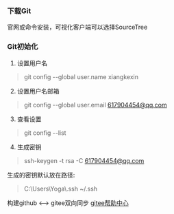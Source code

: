 
### 下载Git
官网或命令安装，可视化客户端可以选择SourceTree

### Git初始化
1. 设置用户名
> git config --global user.name xiangkexin

2. 设置用户名邮箱
> git config --global user.email 617904454@qq.com

3. 查看设置
> git config --list

4. 生成密钥
> ssh-keygen -t rsa -C 617904454@qq.com

生成的密钥默认放在路径:
> C:\\Users\Yoga\\.ssh
> ~/.ssh


构建github <--> gitee双向同步
[gitee帮助中心](https://gitee.com/help/articles/4336#article-header2)

